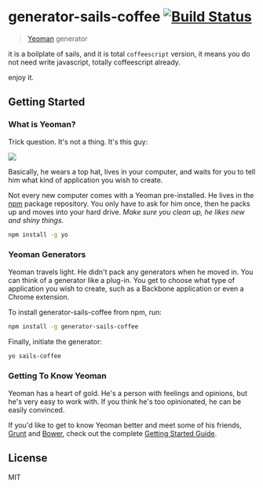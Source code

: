 # generator-sails-coffee [![Build Status](https://secure.travis-ci.org/clonn/generator-sails-coffee.png?branch=master)](https://travis-ci.org/clonn/generator-sails-coffee)

> [Yeoman](http://yeoman.io) generator

it is a boilplate of sails, and it is total `coffeescript` version, it means you do not need write javascript, totally coffeescript already.

enjoy it.

## Getting Started

### What is Yeoman?

Trick question. It's not a thing. It's this guy:

![](http://i.imgur.com/JHaAlBJ.png)

Basically, he wears a top hat, lives in your computer, and waits for you to tell him what kind of application you wish to create.

Not every new computer comes with a Yeoman pre-installed. He lives in the [npm](https://npmjs.org) package repository. You only have to ask for him once, then he packs up and moves into your hard drive. *Make sure you clean up, he likes new and shiny things.*

```bash
npm install -g yo
```

### Yeoman Generators

Yeoman travels light. He didn't pack any generators when he moved in. You can think of a generator like a plug-in. You get to choose what type of application you wish to create, such as a Backbone application or even a Chrome extension.

To install generator-sails-coffee from npm, run:

```bash
npm install -g generator-sails-coffee
```

Finally, initiate the generator:

```bash
yo sails-coffee
```

### Getting To Know Yeoman

Yeoman has a heart of gold. He's a person with feelings and opinions, but he's very easy to work with. If you think he's too opinionated, he can be easily convinced.

If you'd like to get to know Yeoman better and meet some of his friends, [Grunt](http://gruntjs.com) and [Bower](http://bower.io), check out the complete [Getting Started Guide](https://github.com/yeoman/yeoman/wiki/Getting-Started).


## License

MIT
